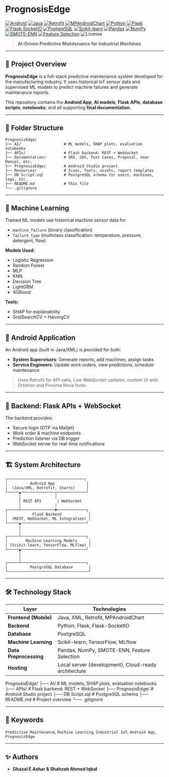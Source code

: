 # PrognosisEdge

[![Android](https://img.shields.io/badge/Android-3DDC84?style=for-the-badge&logo=android&logoColor=white)](https://developer.android.com/)
[![Java](https://img.shields.io/badge/Java-ED8B00?style=for-the-badge&logo=openjdk&logoColor=white)](https://www.java.com/)
[![Retrofit](https://img.shields.io/badge/Retrofit-0052CC?style=for-the-badge&logo=square&logoColor=white)](https://square.github.io/retrofit/)
[![MPAndroidChart](https://img.shields.io/badge/MPAndroidChart-4285F4?style=for-the-badge&logo=android&logoColor=white)](https://github.com/PhilJay/MPAndroidChart)
[![Python](https://img.shields.io/badge/Python-3776AB?style=for-the-badge&logo=python&logoColor=white)](https://www.python.org/)
[![Flask](https://img.shields.io/badge/Flask-000000?style=for-the-badge&logo=flask&logoColor=white)](https://flask.palletsprojects.com/)
[![Flask-SocketIO](https://img.shields.io/badge/Flask--SocketIO-4B8BBE?style=for-the-badge&logo=python&logoColor=white)](https://flask-socketio.readthedocs.io/)
[![PostgreSQL](https://img.shields.io/badge/PostgreSQL-316192?style=for-the-badge&logo=postgresql&logoColor=white)](https://www.postgresql.org/)
[![Scikit-learn](https://img.shields.io/badge/Scikit--learn-F7931E?style=for-the-badge&logo=scikit-learn&logoColor=white)](https://scikit-learn.org/stable/)
[![Pandas](https://img.shields.io/badge/Pandas-150458?style=for-the-badge&logo=pandas&logoColor=white)](https://pandas.pydata.org/)
[![NumPy](https://img.shields.io/badge/NumPy-013243?style=for-the-badge&logo=numpy&logoColor=white)](https://numpy.org/)
[![SMOTE-ENN](https://img.shields.io/badge/SMOTE--ENN-FF69B4?style=for-the-badge&logo=scikit-learn&logoColor=white)](https://imbalanced-learn.org/stable/references/generated/imblearn.combine.SMOTEENN.html)
[![Feature Selection](https://img.shields.io/badge/Feature%20Selection-00A86B?style=for-the-badge&logo=python&logoColor=white)](#)
![License](https://img.shields.io/badge/license-Private-red)

> **AI-Driven Predictive Maintenance for Industrial Machines**

---

## 📌 Project Overview

**PrognosisEdge** is a full-stack predictive maintenance system developed for the manufacturing industry. It uses historical IoT sensor data and supervised ML models to predict machine failures and generate maintenance reports.

This repository contains the **Android App**, **AI models**, **Flask APIs**, **database scripts**, **notebooks**, and all supporting **final documentation**.

---

## 📂 Folder Structure
```
PrognosisEdge/
├── AI/                   # ML models, SHAP plots, evaluation notebooks
├── APIs/                 # Flask backend: REST + WebSocket
├── Documentation/        # SRS, SDS, Test Cases, Proposal, User Manual, etc.
├── PrognosisEdge/        # Android Studio project
├── Resources/            # Icons, fonts, assets, report templates
├── DB Script.sql         # PostgreSQL schema for users, machines, logs, etc.
├── README.md             # This file
└── .gitignore
```

---

## 🧠 Machine Learning

Trained ML models use historical machine sensor data for:

- `machine_failure` (binary classification)
- `failure_type` (multiclass classification: temperature, pressure, detergent, flow)

**Models Used:**

- Logistic Regression  
- Random Forest  
- MLP
- KNN
- Decision Tree
- LightGBM  
- XGBoost

**Tools:**

- SHAP for explainability  
- GridSearchCV + HalvingCV  
---

## 📱 Android Application

An Android app (built in Java/XML) is provided for both:

- **System Supervisors**: Generate reports, add machines, assign tasks  
- **Service Engineers**: Update work orders, view predictions, schedule maintenance

> Uses Retrofit for API calls, Live WebSocket updates, custom UI with Orbitron and Proxima Nova fonts.

---

## 🔌 Backend: Flask APIs + WebSocket

The backend provides:

- Secure login (OTP via Mailjet)  
- Work order & machine endpoints  
- Prediction listener via DB trigger  
- WebSocket server for real-time notifications

---

## 🏗️ System Architecture
```plaintext
┌──────────────────────────────────┐
│          Android App              │
│  (Java/XML, Retrofit, Charts)     │
└─────▲───────────────┬─────────────┘
      │               │
      │ REST API       │ WebSocket
      │               │
┌─────┴───────────────▼─────────────┐
│           Flask Backend            │
│  (REST, WebSocket, ML Integration) │
└─────▲─────────────────────────────┘
      │
      │
┌─────┴─────────────────────────────┐
│        Machine Learning Models     │
│ (Scikit-learn, TensorFlow, MLflow) │
└─────▲─────────────────────────────┘
      │
      │
┌─────┴─────────────────────────────┐
│          PostgreSQL Database       │
└────────────────────────────────────┘

```
---

## 🛠️ Technology Stack

| Layer                 | Technologies |
|-----------------------|--------------|
| **Frontend (Mobile)** | Java, XML, Retrofit, MPAndroidChart |
| **Backend**           | Python, Flask, Flask-SocketIO |
| **Database**          | PostgreSQL |
| **Machine Learning**  | Scikit-learn, TensorFlow, MLflow |
| **Data Preprocessing**| Pandas, NumPy, SMOTE-ENN, Feature Selection |
| **Hosting**           | Local server (development), Cloud-ready architecture |


PrognosisEdge/
├── AI/                  # ML models, SHAP plots, evaluation notebooks
├── APIs/                 # Flask backend: REST + WebSocket
├── PrognosisEdge/        # Android Studio project
├── DB Script.sql         # PostgreSQL schema
├── README.md             # Project overview
└── .gitignore

---

## 🔑 Keywords
`Predictive Maintenance`, `Machine Learning`, `Industrial IoT`, `Android App`, `PrognosisEdge`

---

## ✨ Authors
- **Ghazal E Ashar & Shahzeb Ahmed Iqbal**

